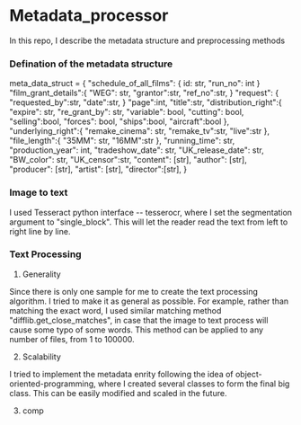 # Metadata_processor

In this repo, I describe the metadata structure and preprocessing methods

### Defination of the metadata structure

meta_data_struct = {
	"schedule_of_all_films": {
		id: str,
		"run_no": int
	}
	"film_grant_details":{
		"WEG": str,
		"grantor":str,
		"ref_no":str,
	}
	"request": {
		"requested_by":str,
		"date":str,
	}
	"page":int,
	"title":str,
	"distribution_right":{
		"expire": str,
		"re_grant_by": str,
		"variable": bool,
		"cutting": bool,
		"selling":bool,
		"forces": bool,
		"ships":bool,
		"aircraft":bool
	},
	"underlying_right":{
		"remake_cinema": str,
		"remake_tv":str,
		"live":str
	},
	"file_length":{
		"35MM": str,
		"16MM":str
	},
	"running_time": str,
	"production_year": int,
	"tradeshow_date": str,
	"UK_release_date": str,
	"BW_color": str,
	"UK_censor":str,
	"content": [str],
	"author": [str],
	"producer": [str],
	"artist": [str],
	"director":[str],
}

### Image to text

I used Tesseract python interface -- tesserocr, where I set the segmentation argument to "single_block". This will let the reader read the text from left to right line by line. 

### Text Processing

1. Generality 

Since there is only one sample for me to create the text processing algorithm. I tried to make it as general as possible. For example, rather than matching the exact word, I used similar matching method "difflib.get_close_matches", in case that the image to text process will cause some typo of some words.  This method can be applied to any number of files, from 1 to 100000. 

2. Scalability 

I tried to implement the metadata enrity following the idea of object-oriented-programming, where I created several classes to form the final big class. This can be easily modified and scaled in the future. 

3. comp
